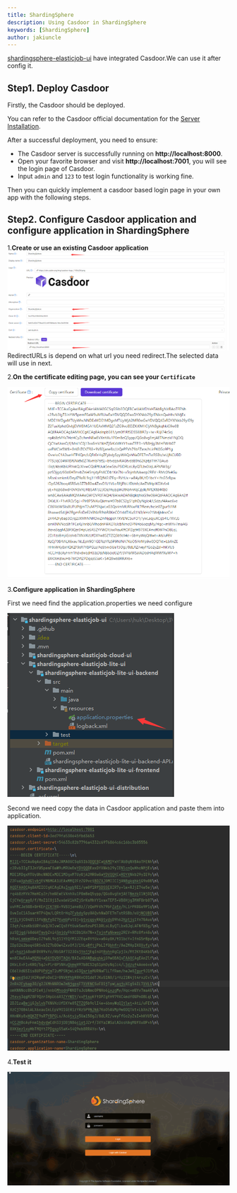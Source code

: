 ```yaml
---
title: ShardingSphere
description: Using Casdoor in ShardingSphere
keywords: [ShardingSphere]
author: jakiuncle
---
```


[shardingsphere-elasticjob-ui](https://github.com/apache/shardingsphere-elasticjob-ui) have integrated Casdoor.We can use it after config it.

## Step1. Deploy Casdoor

Firstly, the Casdoor should be deployed.

You can refer to the Casdoor official documentation for the [Server Installation](/docs/basic/server-installation).

After a successful deployment, you need to ensure:

- The Casdoor server is successfully running on **http://localhost:8000**.
- Open your favorite browser and visit **http://localhost:7001**, you will see the login page of Casdoor.
- Input `admin` and `123` to test login functionality is working fine.

Then you can quickly implement a casdoor based login page in your own app with the following steps.

## Step2. Configure Casdoor application and configure application in ShardingSphere

1.**Create or use an existing Casdoor application**
![img](../../../static/img/integration/java/ShardingSphere/casdoorConfig.png)
RedirectURLs is depend on what url you need redirect.The selected data will use in next.

2.**On the certificate editing page, you can see your `Certificate`**

![img](../../../static/img/integration/java/ShardingSphere/cert.png)

3.**Configure application in ShardingSphere**

First we need find the application.properties we need configure

![img](../../../static/img/integration/java/ShardingSphere/list.png)

Second we need copy the data in Casdoor application and paste them into application.

![img](../../../static/img/integration/java/ShardingSphere/application.png)

4.**Test it**

![img](../../../static/img/integration/java/ShardingSphere/test.gif)